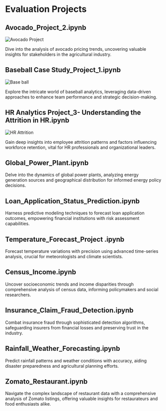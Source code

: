 <h1>Evaluation Projects</h1>

<h2>Avocado_Project_2.ipynb</h2>
<img src="https://encrypted-tbn0.gstatic.com/images?q=tbn:ANd9GcSLYnq-R5G7RaxGHQ3xDMbLPrgP7iowNx2KyA&usqp=CAU" alt="Avocado Project">
<p>Dive into the analysis of avocado pricing trends, uncovering valuable insights for stakeholders in the agricultural industry.</p>

<h2>Baseball Case Study_Project_1.ipynb</h2>
<img src="https://encrypted-tbn0.gstatic.com/images?q=tbn:ANd9GcSTNwtSmGveasnGt9NZZX-Oo5-fDOncX0kB_g&usqp=CAU" alt="Base ball">

<p>Explore the intricate world of baseball analytics, leveraging data-driven approaches to enhance team performance and strategic decision-making.</p>

<h2>HR Analytics Project_3- Understanding the Attrition in HR.ipynb</h2>
<img src="https://encrypted-tbn0.gstatic.com/images?q=tbn:ANd9GcTkSJfGLbYwf_5n20p8L_jo951xqtlsX1zPtA&usqp=CAU" alt="HR Attrition">

<p>Gain deep insights into employee attrition patterns and factors influencing workforce retention, vital for HR professionals and organizational leaders.</p>

<h2>Global_Power_Plant.ipynb</h2>
<p>Delve into the dynamics of global power plants, analyzing energy generation sources and geographical distribution for informed energy policy decisions.</p>

<h2>Loan_Application_Status_Prediction.ipynb</h2>
<p>Harness predictive modeling techniques to forecast loan application outcomes, empowering financial institutions with risk assessment capabilities.</p>

<h2>Temperature_Forecast_Project .ipynb</h2>
<p>Forecast temperature variations with precision using advanced time-series analysis, crucial for meteorologists and climate scientists.</p>

<h2>Census_Income.ipynb</h2>
<p>Uncover socioeconomic trends and income disparities through comprehensive analysis of census data, informing policymakers and social researchers.</p>

<h2>Insurance_Claim_Fraud_Detection.ipynb</h2>
<p>Combat insurance fraud through sophisticated detection algorithms, safeguarding insurers from financial losses and preserving trust in the industry.</p>

<h2>Rainfall_Weather_Forecasting.ipynb</h2>
<p>Predict rainfall patterns and weather conditions with accuracy, aiding disaster preparedness and agricultural planning efforts.</p>

<h2>Zomato_Restaurant.ipynb</h2>
<p>Navigate the complex landscape of restaurant data with a comprehensive analysis of Zomato listings, offering valuable insights for restaurateurs and food enthusiasts alike.</p>
